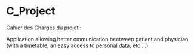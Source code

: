# C_Project

Cahier des Charges du projet :

Application allowing better ommunication beetween patient and physician (with a timetable, an easy access to personal data, etc ...)
